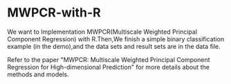 # MWPCR-with-R

We want to Implementation MWPCR(Multiscale Weighted Principal Component Regression) with R.Then,We finish a simple binary classification example (in the demo),and the data sets and result sets are in the data file. 

Refer to the paper "MWPCR: Multiscale Weighted Principal Component Regression for High-dimensional Prediction" for more details about the methods and models.
